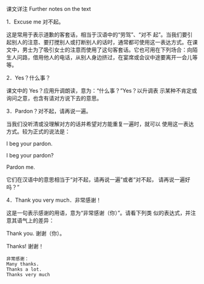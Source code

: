 课文详注 Further notes on the text

1．Excuse me 对不起。

这是常用于表示道歉的客套话，相当于汉语中的“劳驾”、“对不
起”。当我们要引起别人的注意、要打搅别人或打断别人的话时，通常都可使用这一表达方式。在课文中，男士为了吸引女士的注意而使用了这句客套话。它也可用在下列场合：向陌生人问路，借用他人的电话，从别人身边挤过，在宴席或会议中途要离开一会儿等等。

2．Yes？什么事？

课文中的 Yes？应用升调朗读，意为：“什么事？”Yes？以升调表
示某种不肯定或询问之意，也含有请对方说下去的意思。

3．Pardon？对不起，请再说一遍。

当我们没听清或没理解对方的话并希望对方能重复一遍时，就可以
使用这一表达方式。较为正式的说法是：

I beg your pardon. 

I beg your pardon? 

Pardon me. 

它们在汉语中的意思相当于“对不起，请再说一遍”或者“对不起，
请再说一遍好吗？”

4．Thank you very much．非常感谢！

这是一句表示感谢的用语，意为“非常感谢（你）”。请看下列类
似的表达式，并注意其语气上的差异：

Thank you. 谢谢（你）。

Thanks! 谢谢！

```
非常感谢：
Many thanks.
Thanks a lot.
Thanks very much
```